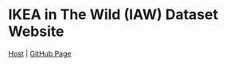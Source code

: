 # IKEA in The Wild (IAW) Dataset Website

[Host](https://iaw.davidz.cn) | [GitHub Page](https://DavidZhang73.github.io/iaw-website)
